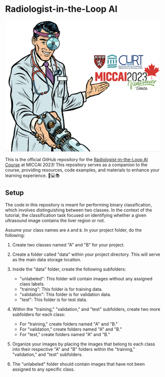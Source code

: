 # Radiologist-in-the-Loop AI 

<div align="center">
  <img src="https://github.com/abderhasan/radiologist_in_the_loop_ai/raw/main/imgs/radiologist_in_the_loop_cover.png" alt="Radiologist-in-the-Loop AI" width="500"/>
</div>

This is the official GitHub repository for the [Radiologist-in-the-Loop AI Course](https://radiologistintheloop.ai/) at MICCAI 2023! This repository serves as a companion to the course, providing resources, code examples, and materials to enhance your learning experience. 🧠💻📚

## Setup

The code in this repository is meant for performing binary classification, which involves distinguishing between two classes. In the context of the tutorial, the classification task focused on identifying whether a given ultrasound image contains the liver region or not. 

Assume your class names are `A` and `B`. In your project folder, do the following:

1. Create two classes named "A" and "B" for your project.

2. Create a folder called "data" within your project directory. This will serve as the main data storage location.

3. Inside the "data" folder, create the following subfolders:
   - "unlabeled": This folder will contain images without any assigned class labels.
   - "training": This folder is for training data.
   - "validation": This folder is for validation data.
   - "test": This folder is for test data.

4. Within the "training," "validation," and "test" subfolders, create two more subfolders for each class:
   - For "training," create folders named "A" and "B."
   - For "validation," create folders named "A" and "B."
   - For "test," create folders named "A" and "B."

5. Organize your images by placing the images that belong to each class into their respective "A" and "B" folders within the "training," "validation," and "test" subfolders.

6. The "unlabeled" folder should contain images that have not been assigned to any specific class.
